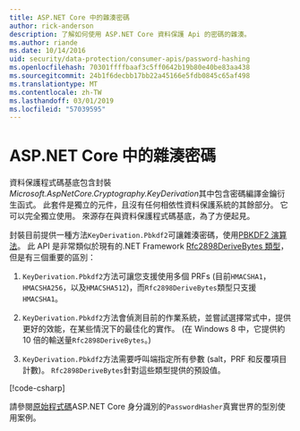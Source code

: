 ```yaml
---
title: ASP.NET Core 中的雜湊密碼
author: rick-anderson
description: 了解如何使用 ASP.NET Core 資料保護 Api 的密碼的雜湊。
ms.author: riande
ms.date: 10/14/2016
uid: security/data-protection/consumer-apis/password-hashing
ms.openlocfilehash: 70301ffffbaaf3c5ff0642b19b80e40be83aa438
ms.sourcegitcommit: 24b1f6decbb17bb22a45166e5fdb0845c65af498
ms.translationtype: MT
ms.contentlocale: zh-TW
ms.lasthandoff: 03/01/2019
ms.locfileid: "57039595"
---
```

# <a name="hash-passwords-in-aspnet-core"></a>ASP.NET Core 中的雜湊密碼

資料保護程式碼基底包含封裝*Microsoft.AspNetCore.Cryptography.KeyDerivation*其中包含密碼編譯金鑰衍生函式。 此套件是獨立的元件，且沒有任何相依性資料保護系統的其餘部分。 它可以完全獨立使用。 來源存在與資料保護程式碼基底，為了方便起見。

封裝目前提供一種方法`KeyDerivation.Pbkdf2`可讓雜湊密碼，使用[PBKDF2 演算法](https://tools.ietf.org/html/rfc2898#section-5.2)。 此 API 是非常類似於現有的.NET Framework [Rfc2898DeriveBytes 類型](/dotnet/api/system.security.cryptography.rfc2898derivebytes)，但是有三個重要的區別：

1. `KeyDerivation.Pbkdf2`方法可讓您支援使用多個 PRFs (目前`HMACSHA1`， `HMACSHA256`，以及`HMACSHA512`)，而`Rfc2898DeriveBytes`類型只支援`HMACSHA1`。

2. `KeyDerivation.Pbkdf2`方法會偵測目前的作業系統，並嘗試選擇常式中，提供更好的效能，在某些情況下的最佳化的實作。 (在 Windows 8 中，它提供約 10 倍的輸送量`Rfc2898DeriveBytes`。)

3. `KeyDerivation.Pbkdf2`方法需要呼叫端指定所有參數 (salt，PRF 和反覆項目計數)。 `Rfc2898DeriveBytes`針對這些類型提供的預設值。

[!code-csharp[](password-hashing/samples/passwordhasher.cs)]

請參閱[原始程式碼](https://github.com/aspnet/Identity/blob/master/src/Core/PasswordHasher.cs)ASP.NET Core 身分識別的`PasswordHasher`真實世界的型別使用案例。
